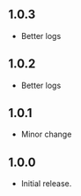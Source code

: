 ## 1.0.3

- Better logs

## 1.0.2

- Better logs

## 1.0.1

- Minor change

## 1.0.0

- Initial release.
